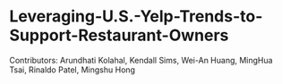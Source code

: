 # Leveraging-U.S.-Yelp-Trends-to-Support-Restaurant-Owners
Contributors: Arundhati Kolahal, Kendall Sims, Wei-An Huang, MingHua Tsai, Rinaldo Patel, Mingshu Hong
